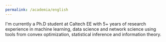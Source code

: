 ```yaml
---
permalink: /academia/english
---
```




I'm currently a Ph.D student at Caltech EE with 5+ years of research experience in machine learning, data science and network science using tools from convex optimization, statistical inference and information theory.
